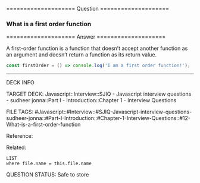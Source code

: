 ==================== Question ====================  

### What is a first order function  

==================== Answer ====================  

A first-order function is a function that doesn’t accept another function as an
argument and doesn’t return a function as its return value.

```javascript
const firstOrder = () => console.log('I am a first order function!');
```

---

DECK INFO

TARGET DECK: Javascript::Interview::SJIQ - Javascript interview questions -
sudheer jonna::Part I - Introduction::Chapter 1 - Interview Questions

FILE TAGS:
#Javascript::#Interview::#SJIQ-Javascript-interview-questions-sudheer-jonna::#Part-I-Introduction::#Chapter-1-Interview-Questions::#12-What-is-a-first-order-function

Reference:

Related:

```dataview
LIST
where file.name = this.file.name
```

QUESTION STATUS: Safe to store
